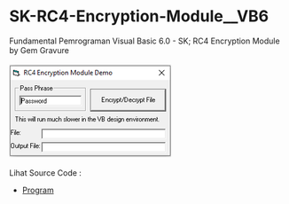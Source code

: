 # SK-RC4-Encryption-Module__VB6
Fundamental Pemrograman Visual Basic 6.0 - SK; RC4 Encryption Module by Gem Gravure<br><br>
<img src="https://github.com/RizkyKhapidsyah/SK-RC4-Encryption-Module__VB6/blob/main/result/001.PNG"><br><br>
Lihat Source Code : <br>
- <a href="https://github.com/RizkyKhapidsyah/SK-RC4-Encryption-Module__VB6/blob/main/Form1.frm">Program</a>
